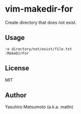 # vim-makedir-for

Create directory that does not exist.

## Usage

```
:e directory/not/exist/file.txt
:MakeDirFor
```

## License

MIT

## Author

Yasuhiro Matsumoto (a.k.a. mattn)
